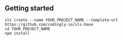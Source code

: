 ## Getting started
```
sls create --name YOUR_PROJECT_NAME --template-url https://github.com/codingly-io/sls-base
cd YOUR_PROJECT_NAME
npm install
```

